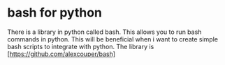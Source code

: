 # bash for python

There is a library in python called bash. This allows you to run bash commands in python. This will be beneficial when i want to create simple bash scripts to integrate with python.
The library is [https://github.com/alexcouper/bash]
